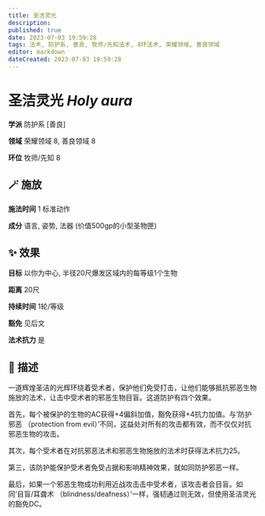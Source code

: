 ```yaml
---
title: 圣洁灵光
description: 
published: true
date: 2023-07-03 19:59:28
tags: 法术, 防护系, 善良, 牧师/先知法术, 8环法术, 荣耀领域, 善良领域
editor: markdown
dateCreated: 2023-07-03 19:59:28
---
```


# **圣洁灵光** *Holy aura*

**学派** 防护系 \[善良\] 

**领域** 荣耀领域 8, 善良领域 8

**环位** 牧师/先知 8

## 🪄 施放

**施法时间** 1 标准动作

**成分** 语言, 姿势, 法器 (价值500gp的小型圣物匣)

## ✨ 效果 

**目标** 以你为中心, 半径20尺爆发区域内的每等级1个生物 

**距离** 20尺  

**持续时间** 1轮/等级 

**豁免** 见后文

**法术抗力** 是

## 📖 描述

一道辉煌圣洁的光辉环绕着受术者，保护他们免受打击，让他们能够抵抗邪恶生物施放的法术，让击中受术者的邪恶生物目盲。这道防护有四个效果。

首先，每个被保护的生物的AC获得+4偏斜加值，豁免获得+4抗力加值。与‘防护邪恶 （protection from evil）’不同，这益处对所有的攻击都有效，而不仅仅对抗邪恶生物的攻击。

其次，每个受术者在对抗邪恶法术和邪恶生物施放的法术时获得法术抗力25。

第三，该防护能保护受术者免受占据和影响精神效果，就如同防护邪恶一样。

最后，如果一个邪恶生物成功利用近战攻击击中受术者，该攻击者会目盲。如同‘目盲/耳聋术 （blindness/deafness）’一样，强韧通过则无效，但使用圣洁灵光的豁免DC。
    
